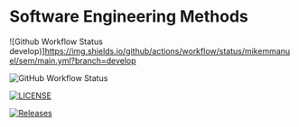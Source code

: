 # Software Engineering Methods

![Github Workflow Status develop)]https://img.shields.io/github/actions/workflow/status/mikemmanuel/sem/main.yml?branch=develop

![GitHub Workflow Status](https://img.shields.io/github/actions/workflow/status/mikemmanuel/sem/main.yml?branch=master&style=flat-square)

[![LICENSE](https://img.shields.io/github/license/mikemmanuel/sem.svg?style=flat-square)](https://github.com/mikemmanuel/sem/blob/master/LICENSE)

[![Releases](https://img.shields.io/github/release/mikemmanuel/sem/all.svg?style=flat-square)](https://github.com/mikemmanuel/sem/releases)


